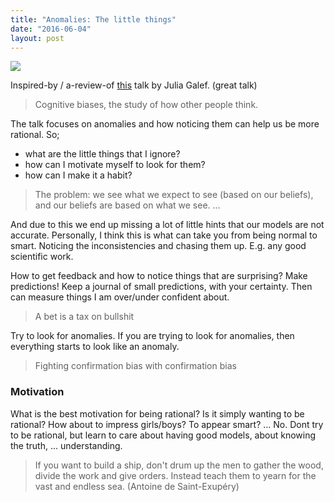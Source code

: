 ```yaml
---
title: "Anomalies: The little things"
date: "2016-06-04"
layout: post
---
```


![]({{site.baseurl}}/images/{{page.coverImage}})

Inspired-by / a-review-of [this](https://www.youtube.com/watch?v=IDePmv6h3II&index=198&list=WL) talk by Julia Galef. (great talk)

> Cognitive biases, the study of how other people think.

The talk focuses on anomalies and how noticing them can help us be more rational. So;

- what are the little things that I ignore?
- how can I motivate myself to look for them?
- how can I make it a habit?

> The problem: we see what we expect to see (based on our beliefs), and our beliefs are based on what we see. ...

And due to this we end up missing a lot of little hints that our models are not accurate. Personally, I think this is what can take you from being normal to smart. Noticing the inconsistencies and chasing them up. E.g. any good scientific work.

How to get feedback and how to notice things that are surprising? Make predictions! Keep a journal of small predictions, with your certainty. Then can measure things I am over/under confident about.

> A bet is a tax on bullshit

Try to look for anomalies. If you are trying to look for anomalies, then everything starts to look like an anomaly.

> Fighting confirmation bias with confirmation bias

### Motivation

What is the best motivation for being rational? Is it simply wanting to be rational? How about to impress girls/boys? To appear smart? ... No. Dont try to be rational, but learn to care about having good models, about knowing the truth, ... understanding.

> If you want to build a ship, don't drum up the men to gather the wood, divide the work and give orders. Instead teach them to yearn for the vast and endless sea. (Antoine de Saint-Exupéry)
